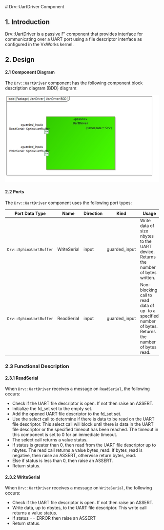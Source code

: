 <title>Drv::UartDriver Component SDD</title>
# Drv::UartDriver Component

## 1. Introduction

Drv::UartDriver is a passive F' component that provides interface for communicating over a UART port using a file descriptor interface as configured in the VxWorks kernel.

## 2. Design

#### 2.1 Component Diagram

The `Drv::UartDriver` component has the following component block description diagram (BDD) diagram:

![`Drv::UartDriver` Diagram](img/UartDriverBDD.jpg "Drv::UartDriver")

#### 2.2 Ports

The `Drv::UartDriver` component uses the following port types:

Port Data Type | Name | Direction | Kind | Usage
-------------- | ---- | --------- | ---- | -----
`Drv::SphinxUartBuffer` | WriteSerial | input | guarded_input | Write data of size nbytes to the UART device. Returns the number of bytes written.
`Drv::SphinxUartBuffer` | ReadSerial | input | guarded_input | Non-blocking call to read data of up-to a specified number of bytes. Returns the number of bytes read.

### 2.3 Functional Description

#### 2.3.1 ReadSerial

When `Drv::UartDriver` receives a message on `ReadSerial`, the following occurs:
* Check if the UART file descriptor is open. If not then raise an ASSERT.
* Initialize the fd_set set to the empty set.
* Add the opened UART file descriptor to the fd_set set.
* Use the select call to determine if there is data to be read on the UART file descriptor. This select call will block until there is data in the UART file descriptor or the specified timeout has been reached. The timeout in this component is set to 0 for an immediate timeout.
* The select call returns a value status.
* If status is greater than 0, then read from the UART file descriptor up to nbytes. The read call returns a value bytes_read. If bytes_read is negative, then raise an ASSERT, otherwise return bytes_read.
* Else if status is less than 0, then raise an ASSERT.
* Return status.

#### 2.3.2 WriteSerial
When `Drv::UartDriver` receives a message on `WriteSerial`, the following occurs:
* Check if the UART file descriptor is open. If not then raise an ASSERT.
* Write data, up to nbytes, to the UART file descriptor. This write call returns a value status.
* If status == ERROR then raise an ASSERT
* Return status.
